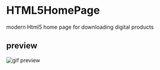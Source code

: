 # HTML5HomePage
modern Html5 home page for downloading digital products  
## preview
![gif preview](gif-preview.gif)
